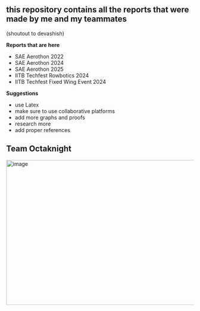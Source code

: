 ## this repository contains all the reports that were made by me and my teammates
(shoutout to devashish)

**Reports that are here**
- SAE Aerothon 2022
- SAE Aerothon 2024
- SAE Aerothon 2025
- IITB Techfest Rowbotics 2024
- IITB Techfest Fixed Wing Event 2024

**Suggestions**
- use Latex
- make sure to use collaborative platforms
- add more graphs and proofs
- research more
- add proper references

## **Team Octaknight**
<img width="520" height="390" alt="image" src="https://github.com/user-attachments/assets/77f630c5-31b5-4aee-b1dc-11526a20ff2c" />
